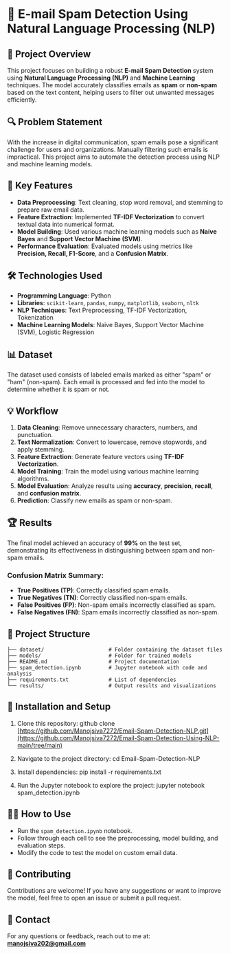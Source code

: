 
# 📧 E-mail Spam Detection Using Natural Language Processing (NLP)

## 📝 Project Overview
This project focuses on building a robust **E-mail Spam Detection** system using **Natural Language Processing (NLP)** and **Machine Learning** techniques. The model accurately classifies emails as **spam** or **non-spam** based on the text content, helping users to filter out unwanted messages efficiently.

## 🔍 Problem Statement
With the increase in digital communication, spam emails pose a significant challenge for users and organizations. Manually filtering such emails is impractical. This project aims to automate the detection process using NLP and machine learning models.

## 🚀 Key Features
- **Data Preprocessing**: Text cleaning, stop word removal, and stemming to prepare raw email data.
- **Feature Extraction**: Implemented **TF-IDF Vectorization** to convert textual data into numerical format.
- **Model Building**: Used various machine learning models such as **Naive Bayes** and **Support Vector Machine (SVM)**.
- **Performance Evaluation**: Evaluated models using metrics like **Precision, Recall, F1-Score**, and a **Confusion Matrix**.

## 🛠️ Technologies Used
- **Programming Language**: Python
- **Libraries**: `scikit-learn`, `pandas`, `numpy`, `matplotlib`, `seaborn`, `nltk`
- **NLP Techniques**: Text Preprocessing, TF-IDF Vectorization, Tokenization
- **Machine Learning Models**: Naive Bayes, Support Vector Machine (SVM), Logistic Regression

## 📊 Dataset
The dataset used consists of labeled emails marked as either "spam" or "ham" (non-spam). Each email is processed and fed into the model to determine whether it is spam or not.

## 💡 Workflow
1. **Data Cleaning**: Remove unnecessary characters, numbers, and punctuation.
2. **Text Normalization**: Convert to lowercase, remove stopwords, and apply stemming.
3. **Feature Extraction**: Generate feature vectors using **TF-IDF Vectorization**.
4. **Model Training**: Train the model using various machine learning algorithms.
5. **Model Evaluation**: Analyze results using **accuracy**, **precision**, **recall**, and **confusion matrix**.
6. **Prediction**: Classify new emails as spam or non-spam.

## 🏆 Results
The final model achieved an accuracy of **99%** on the test set, demonstrating its effectiveness in distinguishing between spam and non-spam emails.

### Confusion Matrix Summary:
- **True Positives (TP)**: Correctly classified spam emails.
- **True Negatives (TN)**: Correctly classified non-spam emails.
- **False Positives (FP)**: Non-spam emails incorrectly classified as spam.
- **False Negatives (FN)**: Spam emails incorrectly classified as non-spam.

## 📁 Project Structure
```
├── dataset/                     # Folder containing the dataset files
├── models/                      # Folder for trained models
├── README.md                    # Project documentation
├── spam_detection.ipynb         # Jupyter notebook with code and analysis
├── requirements.txt             # List of dependencies
└── results/                     # Output results and visualizations
```
## 🔧 Installation and Setup
1. Clone this repository:
   github clone [https://github.com/Manojsiva7272/Email-Spam-Detection-NLP.git](https://github.com/Manojsiva7272/Email-Spam-Detection-Using-NLP-main/tree/main)

2. Navigate to the project directory:
   cd Email-Spam-Detection-NLP
   
4. Install dependencies:
   pip install -r requirements.txt

5. Run the Jupyter notebook to explore the project:
   jupyter notebook spam_detection.ipynb

## 👨‍💻 How to Use
- Run the `spam_detection.ipynb` notebook.
- Follow through each cell to see the preprocessing, model building, and evaluation steps.
- Modify the code to test the model on custom email data.

## 🤝 Contributing
Contributions are welcome! If you have any suggestions or want to improve the model, feel free to open an issue or submit a pull request.

## 📧 Contact
For any questions or feedback, reach out to me at: **manojsiva202@gmail.com**
